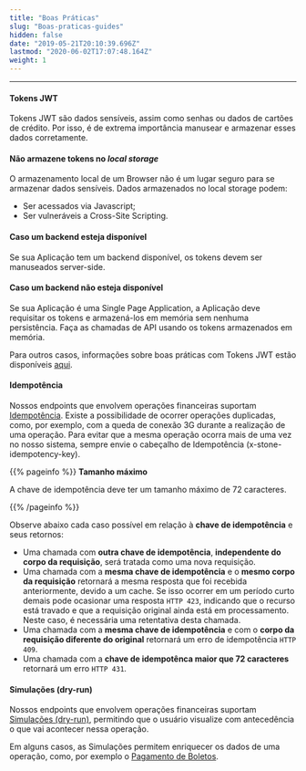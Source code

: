 ```yaml
---
title: "Boas Práticas"
slug: "Boas-praticas-guides"
hidden: false
date: "2019-05-21T20:10:39.696Z"
lastmod: "2020-06-02T17:07:48.164Z"
weight: 1
---
```


---


#### **Tokens JWT**

Tokens JWT são dados sensíveis, assim como senhas ou dados de cartões de crédito. Por isso, é de extrema importância manusear e armazenar esses dados corretamente.





#### **Não armazene tokens no *local storage***

O armazenamento local de um Browser não é um lugar seguro para se armazenar dados sensíveis. Dados armazenados no local storage podem:

* Ser acessados via Javascript;
* Ser vulneráveis a Cross-Site Scripting.



#### **Caso um backend esteja disponível**

Se sua Aplicação tem um backend disponível, os tokens devem ser manuseados server-side.



#### **Caso um backend não esteja disponível**

Se sua Aplicação é uma Single Page Application, a Aplicação deve requisitar os tokens e armazená-los em memória sem nenhuma persistência. Faça as chamadas de API usando os tokens armazenados em memória.

Para outros casos, informações sobre boas práticas com Tokens JWT estão disponíveis [aqui](https://auth0.com/docs/security/store-tokens).



#### **Idempotência**

Nossos endpoints que envolvem operações financeiras suportam [Idempotência](https://pt.wikipedia.org/wiki/Idempot%C3%AAncia). Existe a possibilidade de ocorrer operações duplicadas, como, por exemplo, com a queda de conexão 3G durante a realização de uma operação. Para evitar que a mesma operação ocorra mais de uma vez no nosso sistema, sempre envie o cabeçalho de Idempotência (x-stone-idempotency-key).


{{% pageinfo %}}
**Tamanho máximo**

A chave de idempotência deve ter um tamanho máximo de 72 caracteres.

{{% /pageinfo %}}


Observe abaixo cada caso possível em relação à **chave de idempotência** e seus retornos:

* Uma chamada com **outra chave de idempotência**, **independente do corpo da requisição**, será tratada como uma nova requisição.
* Uma chamada com a **mesma chave de idempotência** e o **mesmo corpo da requisição** retornará a mesma resposta que foi recebida anteriormente, devido a um cache.
Se isso ocorrer em um período curto demais pode ocasionar uma resposta `HTTP 423`, indicando que o recurso está travado e que a requisição original ainda está em processamento. Neste caso, é necessária uma retentativa desta chamada.
* Uma chamada com a **mesma chave de idempotência** e com o **corpo da requisição diferente do original** retornará um erro de idempotência `HTTP 409`.
* Uma chamada com a **chave de idempotênca maior que 72 caracteres** retornará um erro `HTTP 431`.



#### **Simulações (dry-run)**

Nossos endpoints que envolvem operações financeiras suportam [Simulações (dry-run)](/docs/simulacoes-dry-run/), permitindo que o usuário visualize com antecedência o que vai acontecer nessa operação.

Em alguns casos, as Simulações permitem enriquecer os dados de uma operação, como, por exemplo o [Pagamento de Boletos](/docs/simulacoes-dry-run/simular-o-pagamento-de-um-documento/).
